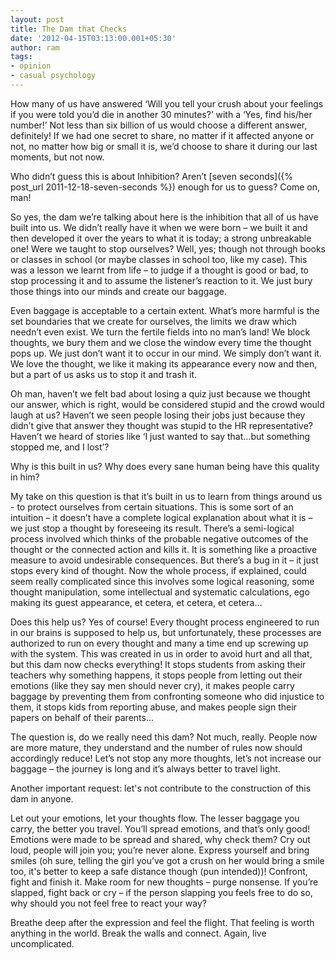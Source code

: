 ```yaml
---
layout: post
title: The Dam that Checks
date: '2012-04-15T03:13:00.001+05:30'
author: ram
tags:
- opinion
- casual psychology
---
```


How many of us have answered ‘Will you tell your crush about your feelings if you were told you’d die in another 30 minutes?’ with a ‘Yes, find his/her number!’ Not less than six billion of us would choose a different answer, definitely! If we had one secret to share, no matter if it affected anyone or not, no matter how big or small it is, we’d choose to share it during our last moments, but not now.

Who didn’t guess this is about Inhibition? Aren’t [seven seconds]({% post_url 2011-12-18-seven-seconds %}) enough for us to guess? Come on, man!

So yes, the dam we’re talking about here is the inhibition that all of us have built into us. We didn’t really have it when we were born – we built it and then developed it over the years to what it is today; a strong unbreakable one! Were we taught to stop ourselves? Well, yes; though not through books or classes in school (or maybe classes in school too, like my case). This was a lesson we learnt from life – to judge if a thought is good or bad, to stop processing it and to assume the listener’s reaction to it. We just bury those things into our minds and create our baggage.

Even baggage is acceptable to a certain extent. What’s more harmful is the set boundaries that we create for ourselves, the limits we draw which needn’t even exist. We turn the fertile fields into no man’s land! We block thoughts, we bury them and we close the window every time the thought pops up. We just don’t want it to occur in our mind. We simply don’t want it. We love the thought, we like it making its appearance every now and then, but a part of us asks us to stop it and trash it.

Oh man, haven’t we felt bad about losing a quiz just because we thought our answer, which is right, would be considered stupid and the crowd would laugh at us? Haven’t we seen people losing their jobs just because they didn’t give that answer they thought was stupid to the HR representative? Haven’t we heard of stories like ‘I just wanted to say that…but something stopped me, and I lost’?

Why is this built in us? Why does every sane human being have this quality in him?

My take on this question is that it’s built in us to learn from things around us - to protect ourselves from certain situations. This is some sort of an intuition – it doesn’t have a complete logical explanation about what it is – we just stop a thought by foreseeing its result. There’s a semi-logical process involved which thinks of the probable negative outcomes of the thought or the connected action and kills it. It is something like a proactive measure to avoid undesirable consequences. But there’s a bug in it – it just stops every kind of thought. Now the whole process, if explained, could seem really complicated since this involves some logical reasoning, some thought manipulation, some intellectual and systematic calculations, ego making its guest appearance, et cetera, et cetera, et cetera…

Does this help us? Yes of course! Every thought process engineered to run in our brains is supposed to help us, but unfortunately, these processes are authorized to run on every thought and many a time end up screwing up with the system. This was created in us in order to avoid hurt and all that, but this dam now checks everything! It stops students from asking their teachers why something happens, it stops people from letting out their emotions (like they say men should never cry), it makes people carry baggage by preventing them from confronting someone who did injustice to them, it stops kids from reporting abuse, and makes people sign their papers on behalf of their parents...

The question is, do we really need this dam? Not much, really. People now are more mature, they understand and the number of rules now should accordingly reduce! Let’s not stop any more thoughts, let’s not increase our baggage – the journey is long and it’s always better to travel light.

Another important request: let's not contribute to the construction of this dam in anyone.

Let out your emotions, let your thoughts flow. The lesser baggage you carry, the better you travel. You’ll spread emotions, and that’s only good! Emotions were made to be spread and shared, why check them? Cry out loud, people will join you; you’re never alone. Express yourself and bring smiles (oh sure, telling the girl you’ve got a crush on her would bring a smile too, it's better to keep a safe distance though (pun intended))! Confront, fight and finish it. Make room for new thoughts – purge nonsense. If you’re slapped, fight back or cry – if the person slapping you feels free to do so, why should you not feel free to react your way?

Breathe deep after the expression and feel the flight. That feeling is worth anything in the world. Break the walls and connect. Again, live uncomplicated.
